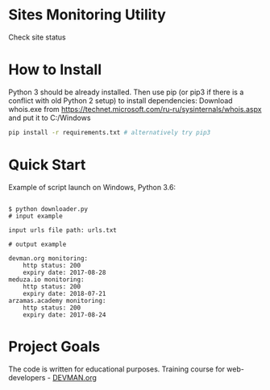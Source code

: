 # Sites Monitoring Utility

Check site status

# How to Install

Python 3 should be already installed. Then use pip (or pip3 if there is a conflict with old Python 2 setup) to install dependencies:
Download whois.exe from https://technet.microsoft.com/ru-ru/sysinternals/whois.aspx and put it to C:/Windows

```bash
pip install -r requirements.txt # alternatively try pip3
```

# Quick Start

Example of script launch on Windows, Python 3.6:

```#!bash

$ python downloader.py
# input example

input urls file path: urls.txt

# output example

devman.org monitoring:
    http status: 200
    expiry date: 2017-08-28
meduza.io monitoring:
    http status: 200
    expiry date: 2018-07-21
arzamas.academy monitoring:
    http status: 200
    expiry date: 2017-08-24
```

# Project Goals

The code is written for educational purposes. Training course for web-developers - [DEVMAN.org](https://devman.org)
